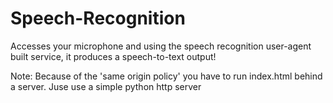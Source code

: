 Speech-Recognition
==================

Accesses your microphone and using the speech recognition user-agent built service, it produces a speech-to-text output!

Note: Because of the 'same origin policy' you have to run index.html behind a server. Juse use a simple python http server
